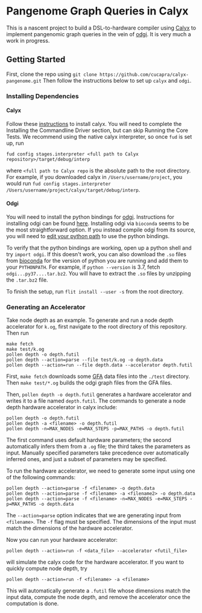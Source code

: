 Pangenome Graph Queries in Calyx
================================

This is a nascent project to build a DSL-to-hardware compiler using [Calyx][] to implement pangenomic graph queries in the vein of [odgi][].
It is very much a work in progress.

Getting Started
---------------

First, clone the repo using 
```git clone https://github.com/cucapra/calyx-pangenome.git```
Then follow the instructions below to set up `calyx` and `odgi`.

### Installing Dependencies

#### Calyx
Follow these [instructions](https://docs.calyxir.org/) to install calyx. You will need to complete the Installing the Commandline Driver section, but can skip Running the Core Tests. We recommend using the native calyx interpreter, so once `fud` is set up, run
```
fud config stages.interpreter <full path to Calyx repository>/target/debug/interp
```
where `<full path to Calyx repo` is the absolute path to the root directory. For example, if you downloaded calyx in `/Users/username/project`, you would run `fud config stages.interpreter /Users/username/project/calyx/target/debug/interp`.

#### Odgi

You will need to install the python bindings for [odgi]. Instructions for installing odgi can be found [here](https://odgi.readthedocs.io/en/latest/rst/installation.html). Installing odgi via `bioconda` seems to be the most straightforward option. If you instead compile odgi from its source, you will need to [edit your python path](https://odgi.readthedocs.io/en/latest/rst/binding/usage.html) to use the python bindings. 

To verify that the python bindings are working, open up a python shell and try `import odgi`. If this doesn't work, you can also download the `.so` files from [bioconda](https://anaconda.org/bioconda/odgi/files) for the version of python you are running and add them to your `PYTHONPATH`. For example, if `python --version` is 3.7, fetch `odgi...py37....tar.bz2`. You will have to extract the `.so` files by unzipping the `.tar.bz2` file.

To finish the setup, run `flit install --user -s` from the root directory.

### Generating an Accelerator

Take node depth as an example. To generate and run a node depth accelerator for `k.og`, first navigate to the root directory of this repository. Then run

```
make fetch
make test/k.og
pollen depth -o depth.futil
pollen depth --action=parse --file test/k.og -o depth.data
pollen depth --action=run --file depth.data --accelerator depth.futil
```

First, `make fetch` downloads some [GFA][] data files into the `./test` directory. Then `make test/*.og` builds the odgi graph files from the GFA files.

Then, `pollen depth -o depth.futil` generates a hardware accelerator and writes it to a file named `depth.futil`. The commands to generate a node depth hardware accelerator in calyx include:

```
pollen depth -o depth.futil
pollen depth -a <filename> -o depth.futil
pollen depth -n=MAX_NODES -e=MAX_STEPS -p=MAX_PATHS -o depth.futil
```

The first command uses default hardware parameters; the second automatically infers them from a `.og` file; the third takes the parameters as input. Manually specified parameters take precedence over automatically inferred ones, and just a subset of parameters may be specified.

To run the hardware accelerator, we need to generate some input using one of the following commands:

```
pollen depth --action=parse -f <filename> -o depth.data
pollen depth --action=parse -f <filename> -a <filename2> -o depth.data
pollen depth --action=parse -f <filename> -n=MAX_NODES -e=MAX_STEPS -p=MAX_PATHS -o depth.data
```
    
The `--action=parse` option indicates that we are generating input from `<filename>`. The `-f` flag must be specified. The dimensions of the input must match the dimensions of the hardware accelerator.

Now you can run your hardware accelerator: 

``` 
pollen depth --action=run -f <data_file> --accelerator <futil_file>
```
    
will simulate the calyx code for the hardware accelerator. If you want to quickly compute node depth, try

```
pollen depth --action=run -f <filename> -a <filename>
```

This will automatically generate a `.futil` file whose dimensions match the input data, compute the node depth, and remove the accelerator once the computation is done.

[calyx]: https://calyxir.org
[odgi]: https://odgi.readthedocs.io/en/latest/
[gfa]: https://www.ncbi.nlm.nih.gov/pmc/articles/PMC8006571/#FN8